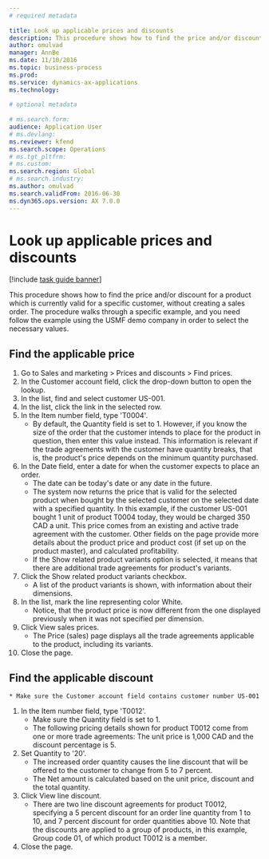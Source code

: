 ```yaml
--- 
# required metadata 
 
title: Look up applicable prices and discounts
description: This procedure shows how to find the price and/or discount for a product which is currently valid for a specific customer, without creating a sales order. 
author: omulvad
manager: AnnBe 
ms.date: 11/10/2016
ms.topic: business-process 
ms.prod:  
ms.service: dynamics-ax-applications 
ms.technology:  
 
# optional metadata 
 
# ms.search.form:   
audience: Application User 
# ms.devlang:  
ms.reviewer: kfend
ms.search.scope: Operations 
# ms.tgt_pltfrm:  
# ms.custom:  
ms.search.region: Global
# ms.search.industry: 
ms.author: omulvad
ms.search.validFrom: 2016-06-30 
ms.dyn365.ops.version: AX 7.0.0 
---
```

# Look up applicable prices and discounts

[!include [task guide banner](../../includes/task-guide-banner.md)]

This procedure shows how to find the price and/or discount for a product which is currently valid for a specific customer, without creating a sales order. The procedure walks through a specific example, and you need follow the example using the USMF demo company in order to select the necessary values.


## Find the applicable price
1. Go to Sales and marketing > Prices and discounts > Find prices.
2. In the Customer account field, click the drop-down button to open the lookup.
3. In the list, find and select customer US-001.
4. In the list, click the link in the selected row.
5. In the Item number field, type 'T0004'.
    * By default, the Quantity field is set to 1. However, if you know the size of the order that the customer intends to place for the product in question, then enter this value instead. This information is relevant if the trade agreements with the customer have quantity breaks, that is, the product's price depends on the minimum quantity purchased.  
6. In the Date field, enter a date for when the customer expects to place an order. 
    * The date can be today's date or any date in the future.  
    * The system now returns the price that is valid for the selected product when bought by the selected customer on the selected date with a specified quantity. In this example, if the customer US-001 bought 1 unit of product T0004 today, they would be charged 350 CAD a unit. This price comes from an existing and active trade agreement with the customer.      Other fields on the page provide more details about the product price and product cost (if set up on the product master), and calculated profitability.  
    * If the Show related product variants option is selected, it means that there are additional trade agreements for product's variants.  
7. Click the Show related product variants checkbox.
    * A list of the product variants is shown, with information about their dimensions.  
8. In the list, mark the line representing color White.
    * Notice, that the product price is now different from the one displayed previously when it was not specified per dimension.  
9. Click View sales prices.
    * The Price (sales) page displays all the trade agreements applicable to the product, including its variants.  
10. Close the page.

## Find the applicable discount
    * Make sure the Customer account field contains customer number US-001   
1. In the Item number field, type 'T0012'.
    * Make sure the Quantity field is set to 1.  
    * The following pricing details shown for product T0012 come from one or more trade agreements: The unit price is 1,000 CAD and the discount percentage is 5.  
2. Set Quantity to '20'.
    * The increased order quantity causes the line discount that will be offered to the customer to change from 5 to 7 percent.  
    * The Net amount is calculated based on the unit price, discount and the total quantity.  
3. Click View line discount.
    * There are two line discount agreements for product T0012, specifying a 5 percent discount for an order line quantity from 1 to 10, and 7 percent discount for order quantities above 10. Note that the discounts are applied to a group of products, in this example, Group code 01, of which product T0012 is a member.  
4. Close the page.

